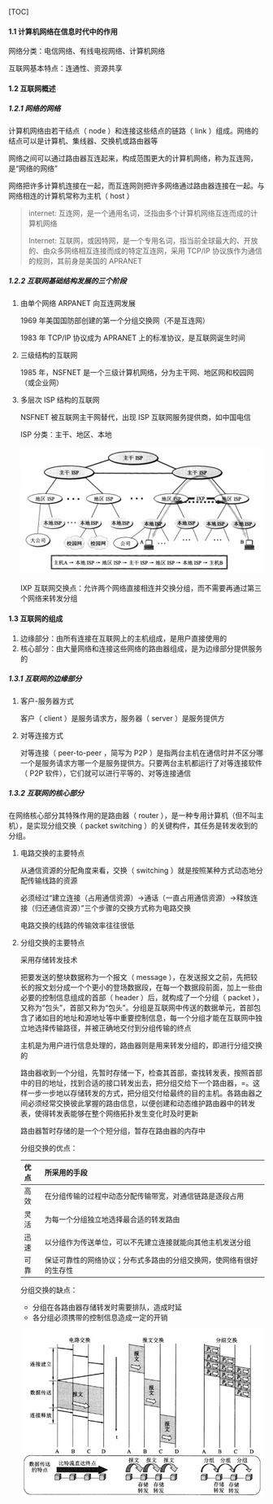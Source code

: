 [TOC]

#### 1.1 计算机网络在信息时代中的作用

网络分类：电信网络、有线电视网络、计算机网络

互联网基本特点：连通性、资源共享

#### 1.2 互联网概述

##### 1.2.1 网络的网络

计算机网络由若干结点（ node ）和连接这些结点的链路（ link ）组成。网络的结点可以是计算机、集线器、交换机或路由器等

网络之间可以通过路由器互连起来，构成范围更大的计算机网络，称为互连网，是“网络的网络”

网络把许多计算机连接在一起，而互连网则把许多网络通过路由器连接在一起。与网络相连的计算机常称为主机（ host ）

> internet: 互连网，是一个通用名词，泛指由多个计算机网络互连而成的计算机网络
>
> Internet: 互联网，或因特网，是一个专用名词，指当前全球最大的、开放的、由众多网络相互连接而成的特定互连网，采用 TCP/IP 协议族作为通信的规则，其前身是美国的 APRANET

##### 1.2.2 互联网基础结构发展的三个阶段

1. 由单个网络 ARPANET 向互连网发展

   1969 年美国国防部创建的第一个分组交换网（不是互连网）

   1983 年 TCP/IP 协议成为 APRANET 上的标准协议，是互联网诞生时间

2. 三级结构的互联网

   1985 年，NSFNET 是一个三级计算机网络，分为主干网、地区网和校园网（或企业网）

3. 多层次 ISP 结构的互联网

   NSFNET 被互联网主干网替代，出现 ISP 互联网服务提供商，如中国电信

   ISP 分类：主干、地区、本地

   ![](img/1.2.2.1.png)

   IXP 互联网交换点：允许两个网络直接相连并交换分组，而不需要再通过第三个网络来转发分组

#### 1.3 互联网的组成

1. 边缘部分：由所有连接在互联网上的主机组成，是用户直接使用的
2. 核心部分：由大量网络和连接这些网络的路由器组成，是为边缘部分提供服务的

##### 1.3.1 互联网的边缘部分

1. 客户-服务器方式

   客户（ client ）是服务请求方，服务器（ server ）是服务提供方

2. 对等连接方式

   对等连接（ peer-to-peer ，简写为 P2P ）是指两台主机在通信时并不区分哪一个是服务请求方哪一个是服务提供方。只要两台主机都运行了对等连接软件（ P2P 软件），它们就可以进行平等的、对等连接通信

##### 1.3.2 互联网的核心部分

在网络核心部分其特殊作用的是路由器（ router ），是一种专用计算机（但不叫主机），是实现分组交换（ packet switching ）的关键构件，其任务是转发收到的分组。

1. 电路交换的主要特点

   从通信资源的分配角度来看，交换（ switching ）就是按照某种方式动态地分配传输线路的资源

   必须经过“建立连接（占用通信资源）→通话（一直占用通信资源）→释放连接（归还通信资源）”三个步骤的交换方式称为电路交换

   电路交换的线路的传输效率往往很低

2. 分组交换的主要特点

   采用存储转发技术

   把要发送的整块数据称为一个报文（ message ），在发送报文之前，先把较长的报文划分成一个个更小的登场数据段，在每一个数据段前面，加上一些由必要的控制信息组成的首部（ header ）后，就构成了一个分组（ packet ），又称为“包头”，首部又称为“包头”。分组是互联网中传送的数据单元，首部包含了诸如目的地址和源地址等中重要控制信息，每一个分组才能在互联网中独立地选择传输路径，并被正确地交付到分组传输的终点

   主机是为用户进行信息处理的，路由器则是用来转发分组的，即进行分组交换的

   路由器收到一个分组，先暂时存储一下，检查其首部，查找转发表，按照首部中的目的地址，找到合适的接口转发出去，把分组交给下一个路由器，=。这样一步一步地以存储转发的方式，把分组交付给最终的目的主机。各路由器之间必须经常交换彼此掌握的路由信息，以便创建和动态维护路由器中的转发表，使得转发表能够在整个网络拓扑发生变化时及时更新

   路由器暂时存储的是一个个短分组，暂存在路由器的内存中

   分组交换的优点：

   | 优点 | 所采用的手段                                                 |
   | ---- | ------------------------------------------------------------ |
   | 高效 | 在分组传输的过程中动态分配传输带宽，对通信链路是逐段占用     |
   | 灵活 | 为每一个分组独立地选择最合适的转发路由                       |
   | 迅速 | 以分组作为传送单位，可以不先建立连接就能向其他主机发送分组   |
   | 可靠 | 保证可靠性的网络协议；分布式多路由的分组交换网，使网络有很好的生存性 |

   分组交换的缺点：

   - 分组在各路由器存储转发时需要排队，造成时延
   - 各分组必须携带的控制信息造成一定的开销

   ![](img/1.3.2.1.png)

   